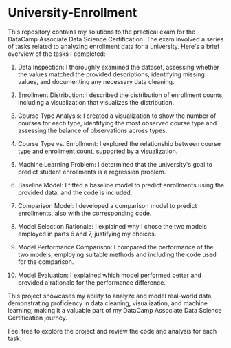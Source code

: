 # University-Enrollment

This repository contains my solutions to the practical exam for the DataCamp Associate Data Science Certification. The exam involved a series of tasks related to analyzing enrollment data for a university. Here's a brief overview of the tasks I completed:

1) Data Inspection: I thoroughly examined the dataset, assessing whether the values matched the provided descriptions, identifying missing values, and documenting any necessary data cleaning.

2) Enrollment Distribution: I described the distribution of enrollment counts, including a visualization that visualizes the distribution.

3) Course Type Analysis: I created a visualization to show the number of courses for each type, identifying the most observed course type and assessing the balance of observations across types.

4) Course Type vs. Enrollment: I explored the relationship between course type and enrollment count, supported by a visualization.

5) Machine Learning Problem: I determined that the university's goal to predict student enrollments is a regression problem.

6) Baseline Model: I fitted a baseline model to predict enrollments using the provided data, and the code is included.

7) Comparison Model: I developed a comparison model to predict enrollments, also with the corresponding code.

8) Model Selection Rationale: I explained why I chose the two models employed in parts 6 and 7, justifying my choices.

9) Model Performance Comparison: I compared the performance of the two models, employing suitable methods and including the code used for the comparison.

10) Model Evaluation: I explained which model performed better and provided a rationale for the performance difference.

This project showcases my ability to analyze and model real-world data, demonstrating proficiency in data cleaning, visualization, and machine learning, making it a valuable part of my DataCamp Associate Data Science Certification journey.

Feel free to explore the project and review the code and analysis for each task.
